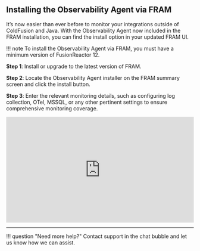 ## Installing the Observability Agent via FRAM 

It’s now easier than ever before to monitor your integrations outside of ColdFusion and Java. With the Observability Agent now included in the FRAM installation, you can find the install option in your updated FRAM UI.

!!! note
    To install the Observability Agent via FRAM, you must have a minimum version of FusionReactor 12.

**Step 1**: Install or upgrade to the latest version of FRAM.

**Step 2**: Locate the Observability Agent installer on the FRAM summary screen and click the install button.

**Step 3**: Enter the relevant monitoring details, such as configuring log collection, OTel, MSSQL, or any other pertinent settings to ensure comprehensive monitoring coverage.


<div style="padding:56.25% 0 0 0;position:relative;"><iframe src="https://player.vimeo.com/video/928407325?badge=0&amp;autopause=0&amp;player_id=0&amp;app_id=58479" frameborder="0" allow="autoplay; fullscreen; picture-in-picture; clipboard-write" style="position:absolute;top:0;left:0;width:100%;height:100%;" title="How to install the Observability Agent using FRAM"></iframe></div><script src="https://player.vimeo.com/api/player.js"></script>

___

!!! question "Need more help?"
    Contact support in the chat bubble and let us know how we can assist.